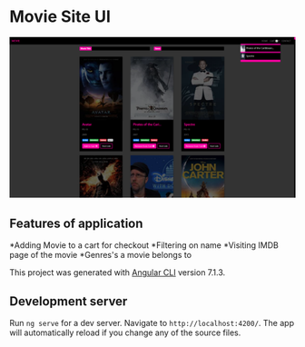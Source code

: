 # Movie Site UI

![alt text](https://raw.githubusercontent.com/ak-17/movies-ui/master/src/assets/Screenshot.png)

**Features of application**
---

  *Adding Movie to a cart for checkout
  *Filtering on name
  *Visiting IMDB page of the movie
  *Genres's a movie belongs to
  

This project was generated with [Angular CLI](https://github.com/angular/angular-cli) version 7.1.3.

## Development server

Run `ng serve` for a dev server. Navigate to `http://localhost:4200/`. The app will automatically reload if you change any of the source files.

